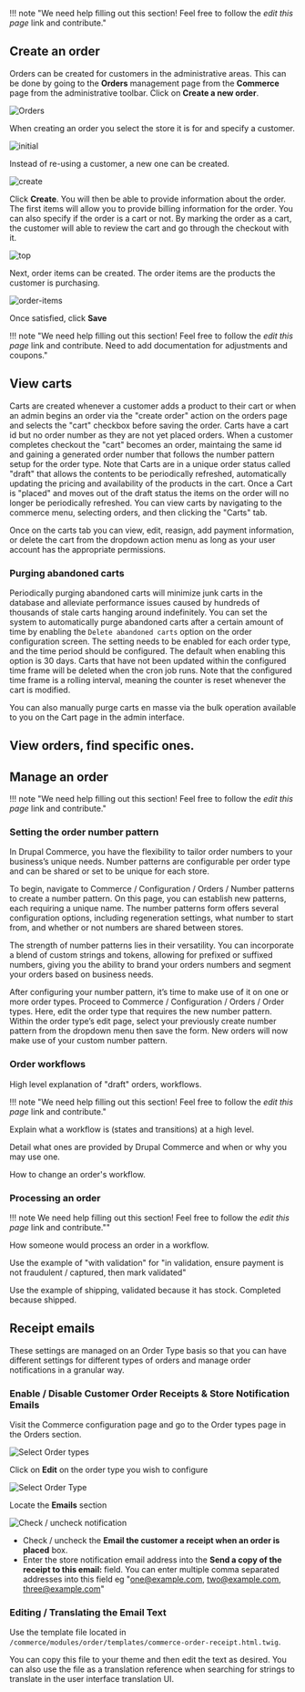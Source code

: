 !!! note "We need help filling out this section! Feel free to follow the *edit this page* link and contribute."

## Create an order

Orders can be created for customers in the administrative areas. This can be done by going to the **Orders** management page from the **Commerce** page from the administrative toolbar. Click on **Create  a new order**.

![Orders](images/order-overview.png)

When creating an order you select the store it is for and specify a customer.

![initial](images/create-order.png)

Instead of re-using a customer, a new one can be created.

![create](images/create-order-new-customer.png)

Click **Create**. You will then be able to provide information about the order. The first items will allow you to provide billing information for the order. You can also specify if the order is a cart or not. By marking the order as a cart, the customer will able to review the cart and go through the checkout with it.

![top](images/order-create-top.png)

Next, order items can be created. The order items are the products the customer is purchasing.

![order-items](images/create-order-order-items.png)

Once satisfied, click **Save**


!!! note "We need help filling out this section! Feel free to follow the *edit this page* link and contribute. Need to add documentation for adjustments and coupons."

## View carts
Carts are created whenever a customer adds a product to their cart or when an admin begins an order via the "create order" action on the orders page and selects the "cart" checkbox before saving the order. Carts have a cart id but no order number as they are not yet placed orders. When a customer completes checkout the "cart" becomes an order, maintaing the same id and gaining a generated order number that follows the number pattern setup for the order type. Note that Carts are in a unique order status called "draft" that allows the contents to be periodically refreshed, automatically updating the pricing and availability of the products in the cart. Once a Cart is "placed" and moves out of the draft status the items on the order will no longer be periodically refreshed. You can view carts by navigating to the commerce menu, selecting orders, and then clicking the "Carts" tab.

Once on the carts tab you can view, edit, reasign, add payment information, or delete the cart from the dropdown action menu as long as your user account has the appropriate permissions. 

### Purging abandoned carts

Periodically purging abandoned carts will minimize junk carts in the database and alleviate performance issues caused by hundreds of thousands of stale carts hanging around indefinitely. You can set the system to automatically purge abandoned carts after a certain amount of time by enabling the ``Delete abandoned carts`` option on the order configuration screen. The setting needs to be enabled for each order type, and the time period should be configured. The default when enabling this option is 30 days. Carts that have not been updated within the configured time frame will be deleted when the cron job runs. Note that the configured time frame is a rolling interval, meaning the counter is reset whenever the cart is modified.

You can also manually purge carts en masse via the bulk operation available to you on the Cart page in the admin interface.

## View orders, find specific ones.

## Manage an order


!!! note "We need help filling out this section! Feel free to follow the *edit this page* link and contribute."

### Setting the order number pattern
In Drupal Commerce, you have the flexibility to tailor order numbers to your business’s unique needs. Number patterns are configurable per order type and can be shared or set to be unique for each store.

To begin, navigate to Commerce / Configuration / Orders / Number patterns to create a number pattern. On this page, you can establish new patterns, each requiring a unique name. The number patterns form offers several configuration options, including regeneration settings, what number to start from, and whether or not numbers are shared between stores.

The strength of number patterns lies in their versatility. You can incorporate a blend of custom strings and tokens, allowing for prefixed or suffixed numbers, giving you the ability to brand your orders numbers and segment your orders based on business needs.

After configuring your number pattern, it’s time to make use of it on one or more order types. Proceed to Commerce / Configuration / Orders / Order types. Here, edit the order type that requires the new number pattern. Within the order type’s edit page, select your previously create number pattern from the dropdown menu then save the form. New orders will now make use of your custom number pattern.

### Order workflows

High level explanation of "draft" orders, workflows.

!!! note "We need help filling out this section! Feel free to follow the *edit this page* link and contribute."

Explain what a workflow is (states and transitions) at a high level. 

Detail what ones are provided by Drupal Commerce and when or why you may use one.

How to change an order's workflow.

### Processing an order

!!! note We need help filling out this section! Feel free to follow the *edit this page* link and contribute.""

How someone would process an order in a workflow.

Use the example of "with validation" for "in validation, ensure payment is not fraudulent / captured, then mark validated"

Use the example of shipping, validated because it has stock. Completed because shipped.

## Receipt emails

These settings are managed on an Order Type basis so that you can have different settings for different types of orders and manage order notifications in a granular way.


### Enable / Disable Customer Order Receipts & Store Notification Emails

Visit the Commerce configuration page and go to the Order types page in the Orders section.

![Select Order types](./images/commerce2-order-configuration.png)

Click on **Edit** on the order type you wish to configure

![Select Order Type](./images/commerce2-order-type-selection.png)

Locate the **Emails** section

![Check / uncheck notification](./images/commerce2-email-section.png)

 - Check / uncheck the **Email the customer a receipt when an order is placed** box.
 - Enter the store notification email address into the **Send a copy of the receipt to this email:** field. You can enter multiple comma separated addresses into this field eg "one@example.com, two@example.com, three@example.com"

### Editing / Translating the Email Text

Use the template file located in `/commerce/modules/order/templates/commerce-order-receipt.html.twig`.

You can copy this file to your theme and then edit the text as desired. You can also use the file as a translation reference when searching for strings to translate in the user interface translation UI.


